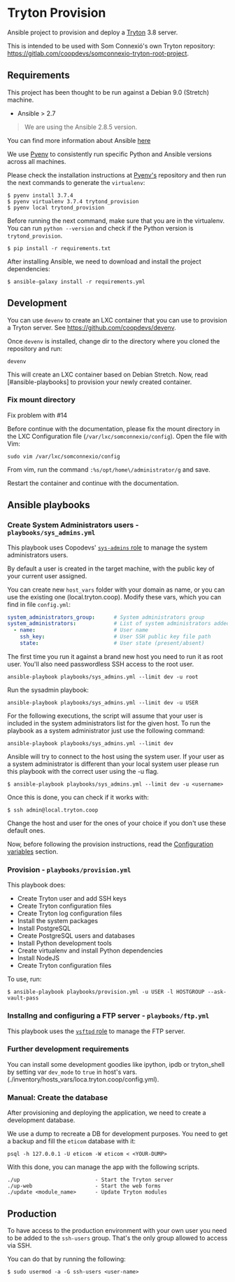 # Tryton Provision

Ansible project to provision and deploy a [Tryton](http://www.tryton.org/) 3.8 server.

This is intended to be used with Som Connexió's own Tryton repository: https://gitlab.com/coopdevs/somconnexio-tryton-root-project.

## Requirements

This project has been thought to be run against a Debian 9.0 (Stretch) machine.

* Ansible > 2.7

> We are using the Ansible 2.8.5 version.

You can find more information about Ansible [here](http://docs.ansible.com/)

We use [Pyenv](https://gitlab.com/coopdevs/ansible-development-environment) to consistently run specific Python and Ansible versions across all machines.

Please check the installation instructions at [Pyenv's](https://gitlab.com/coopdevs/ansible-development-environment) repository and then run the next commands to generate the `virtualenv`:

```
$ pyenv install 3.7.4
$ pyenv virtualenv 3.7.4 trytond_provision
$ pyenv local trytond_provision
```

Before running the next command, make sure that you are in the virtualenv. You can run `python --version` and check if the Python version is `trytond_provision`.

```
$ pip install -r requirements.txt
```

After installing Ansible, we need to download and install the project dependencies:

```commandline
$ ansible-galaxy install -r requirements.yml
```

## Development

You can use `devenv` to create an LXC container that you can use to provision a Tryton server. See https://github.com/coopdevs/devenv.

Once `devenv` is installed, change dir to the directory where you cloned the repository and run:

```commandline
devenv
```

This will create an LXC container based on Debian Stretch. Now, read [#ansible-playbooks] to provision your newly created container.

### Fix mount directory

Fix problem with #14

Before continue with the documentation, please fix the mount directory in the LXC Configuration file (`/var/lxc/somconnexio/config`). Open the file with Vim:

```commandline
sudo vim /var/lxc/somconnexio/config
```

From vim, run the command `:%s/opt/home\/administrator/g` and save.

Restart the container and continue with the documentation.

## Ansible playbooks

### Create System Administrators users - `playbooks/sys_admins.yml`

This playbook uses Copodevs' [`sys-admins` role](https://github.com/coopdevs/sys-admins-role) to manage the system administrators users.

By default a user is created in the target machine, with the public key of your current user assigned.

You can create new `host_vars` folder with your domain as name, or you can use the existing one (local.tryton.coop).
Modify these vars, which you can find in file `config.yml`:

```YAML
system_administrators_group:      # System administrators group
system_administrators:            # List of system administrators added to the group
  - name:                         # User name
    ssh_key:                      # User SSH public key file path
    state:                        # User state (present/absent)
```

The first time you run it against a brand new host you need to run it as root user. You'll also need passwordless SSH access to the root user.

```commandline
ansible-playbook playbooks/sys_admins.yml --limit dev -u root
```

Run the sysadmin playbook:
```commandline
ansible-playbook playbooks/sys_admins.yml --limit dev -u USER
```

For the following executions, the script will assume that your user is included in the system administrators list for the given host.
To run the playbook as a system administrator just use the following command:

```commandline
ansible-playbook playbooks/sys_admins.yml --limit dev
```

Ansible will try to connect to the host using the system user. If your user as a system administrator is different than your local system user please run this playbook with the correct user using the -u flag.

```commandline
$ ansible-playbook playbooks/sys_admins.yml --limit dev -u <username>
```

Once this is done, you can check if it works with:
```commandline
$ ssh admin@local.tryton.coop
```

Change the host and user for the ones of your choice if you don't use these default ones.

Now, before following the provision instructions, read the [Configuration variables]() section.

### Provision - `playbooks/provision.yml`
This playbook does:

* Create Tryton user and add SSH keys
* Create Tryton configuration files
* Create Tryton log configuration files
* Install the system packages
* Install PostgreSQL
* Create PostgreSQL users and databases
* Install Python development tools
* Create virtualenv and install Python dependencies
* Install NodeJS
* Create Tryton configuration files

To use, run:
```commandline
$ ansible-playbook playbooks/provision.yml -u USER -l HOSTGROUP --ask-vault-pass
```

### Installng and configuring a FTP server - `playbooks/ftp.yml`

This playbook uses the [`vsftpd` role](https://github.com/weareinteractive/vsftpd) to manage the FTP server.

### Further development requirements

You can install some development goodies like ipython, ipdb or tryton_shell by setting var `dev_mode` to `true` in host's vars.
(./inventory/hosts_vars/loca.tryton.coop/config.yml).

### Manual: Create the database

After provisioning and deploying the application, we need to create a development database.

We use a dump to recreate a DB for development purposes. You need to get a backup and fill the `eticom` database with it:

```commandline
psql -h 127.0.0.1 -U eticom -W eticom < <YOUR-DUMP>
```

With this done, you can manage the app with the following scripts.

```commandline
./up                        - Start the Tryton server
./up-web                    - Start the web forms
./update <module_name>      - Update Tryton modules
```

## Production

To have access to the production environment with your own user you need to be added to the `ssh-users` group. That's the only group allowed to access via SSH.

You can do that by running the following:

```
$ sudo usermod -a -G ssh-users <user-name>
```
